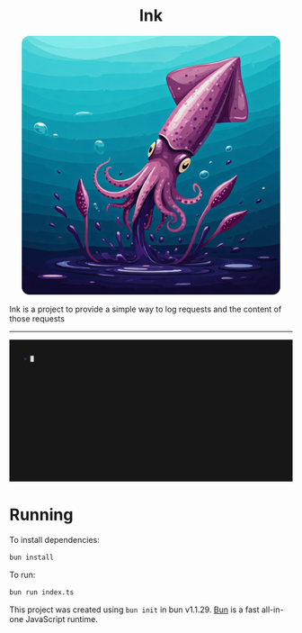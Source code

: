 <h1 align="center">Ink</h1>

<p align="center">
  <img width="460" height="460" src=".github/images/logo.png">
</p>

Ink is a project to provide a simple way to log requests and the content of those requests

---

![gif of the program in action](.github/images/out.gif)

# Running
To install dependencies:

```bash
bun install
```

To run:

```bash
bun run index.ts
```

This project was created using `bun init` in bun v1.1.29. [Bun](https://bun.sh) is a fast all-in-one JavaScript runtime.
